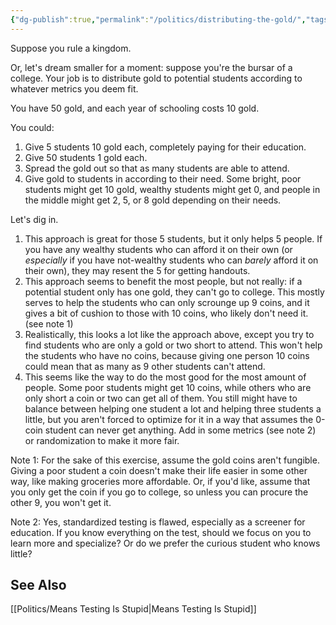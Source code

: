```yaml
---
{"dg-publish":true,"permalink":"/politics/distributing-the-gold/","tags":["politics","economy","prioritization","college","philosophy","name-of-the-wind"],"noteIcon":1}
---
```



Suppose you rule a kingdom. 

Or, let's dream smaller for a moment: suppose you're the bursar of a college. Your job is to distribute gold to potential students according to whatever metrics you deem fit.

You have 50 gold, and each year of schooling costs 10 gold. 

You could:

1.  Give 5 students 10 gold each, completely paying for their education.
2. Give 50 students 1 gold each. 
3. Spread the gold out so that as many students are able to attend.
4. Give gold to students in according to their need. Some bright, poor students might get 10 gold, wealthy students might get 0, and people in the middle might get 2, 5, or 8 gold depending on their needs.

Let's dig in.

1. This approach is great for those 5 students, but it only helps 5 people. If you have any wealthy students who can afford it on their own (or *especially* if you have not-wealthy students who can *barely* afford it on their own), they may resent the 5 for getting handouts.
2. This approach seems to benefit the most people, but not really: if a potential student only has one gold, they can't go to college. This mostly serves to help the students who can only scrounge up 9 coins, and it gives a bit of cushion to those with 10 coins, who likely don't need it.  (see note 1)
3.  Realistically, this looks a lot like the approach above, except you  try to find students who are only a gold or two short to attend. This won't help the students who have no coins, because giving one person 10 coins could mean that as many as 9 other students can't attend.
4. This seems like the way to do the most good for the most amount of people. Some poor students might get 10 coins, while others who are only short a coin or two can get all of them. You still might have to balance between helping one student a lot and helping three students a little, but you aren't forced to optimize for it in a way that assumes the 0-coin student can never get anything. Add in some metrics (see note 2) or randomization to make it more fair.


Note 1: For the sake of this exercise, assume the gold coins aren't fungible. Giving a poor student a coin doesn't make their life easier in some other way, like making groceries more affordable. Or, if you'd like, assume that you only get the coin if you go to college, so unless you can procure the other 9, you won't get it.

Note 2: Yes, standardized testing is flawed, especially as a screener for education. If you know everything on the test, should we focus on you to learn more and specialize? Or do we prefer the curious student who knows little? 

## See Also
[[Politics/Means Testing Is Stupid\|Means Testing Is Stupid]]